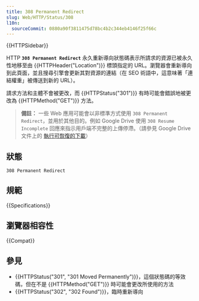 ```yaml
---
title: 308 Permanent Redirect
slug: Web/HTTP/Status/308
l10n:
  sourceCommit: 0880a90f3811475d78bc4b2c344eb4146f25f66c
---
```


{{HTTPSidebar}}

HTTP **`308 Permanent Redirect`** 永久重新導向狀態碼表示所請求的資源已被永久性地移至由 {{HTTPHeader("Location")}} 標頭指定的 URL。瀏覽器會重新導向到此頁面，並且搜尋引擎會更新其對資源的連結（在 SEO 術語中，這意味著「連結權重」被傳送到新的 URL）。

請求方法和主體不會被更改，而 {{HTTPStatus("301")}} 有時可能會錯誤地被更改為 {{HTTPMethod("GET")}} 方法。

> **備註：** 一些 Web 應用可能會以非標準方式使用 `308 Permanent Redirect`，並用於其他目的。例如 Google Drive 使用 `308 Resume Incomplete` 回應來指示用戶端不完整的上傳停滯。（請參見 Google Drive 文件上的 [執行可恢復的下載](https://developers.google.com/drive/api/guides/manage-uploads?hl=zh-tw)）

## 狀態

```http
308 Permanent Redirect
```

## 規範

{{Specifications}}

## 瀏覽器相容性

{{Compat}}

## 參見

- {{HTTPStatus("301", "301 Moved Permanently")}}，這個狀態碼的等效碼，但在不是 {{HTTPMethod("GET")}} 時可能會更改所使用的方法
- {{HTTPStatus("302", "302 Found")}}，臨時重新導向
